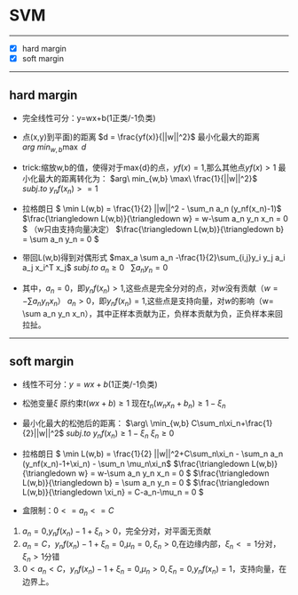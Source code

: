 ﻿# SVM

------

- [x] hard margin
- [x] soft margin

------

## hard margin
- 完全线性可分：y=wx+b(1正类/-1负类)

- 点(x,y)到平面)的距离
$d = \frac{yf(x)}{||w||^2}$
最小化最大的距离$arg\ min_{w,b} \max\ d$

- trick:缩放w,b的值，使得对于max{d}的点，$yf(x)=1$,那么其他点$yf(x)>1$
最小化最大的距离转化为：
$arg\ min_{w,b} \max\ \frac{1}{||w||^2}$
$subj. to\ y_nf(x_n)>=1$
- 拉格朗日
$ \min L(w,b) = \frac{1}{2} ||w||^2 - \sum_n a_n (y_nf(x_n)-1)$
$\frac{\triangledown L(w,b)}{\triangledown w} = w-\sum a_n y_n x_n = 0 $ （w只由支持向量决定）
$\frac{\triangledown L(w,b)}{\triangledown b} = \sum a_n y_n = 0 $

- 带回L(w,b)得到对偶形式
$max_a \sum a_n -\frac{1}{2}\sum_{i,j}y_i y_j a_i a_j x_i^T x_j$
$subj. to\ a_n \ge 0\ \ \ \sum a_n y_n=0$

- 其中，$a_n=0$，即$y_nf(x_n)>1$,这些点是完全分对的点，对$w$没有贡献（$w= - \sum a_n y_n x_n$）
$a_n>0$，即$y_nf(x_n)=1$,这些点是支持向量，对$w$的影响（w= \sum a_n y_n x_n），其中正样本贡献为正，负样本贡献为负，正负样本来回拉扯。

------

## soft margin
- 线性不可分：$y=wx+b$(1正类/-1负类)
- 松弛变量$\xi$ 原约束$t(wx+b) \ge 1$ 现在$t_n (w_n x_n+b_n) \ge 1-\xi_n$

- 最小化最大的松弛后的距离：
$\arg\ \min_{w,b} C\sum_n\xi_n+\frac{1}{2}||w||^2$
$subj. to\ y_nf(x_n) \ge 1-\xi_n$ 
$\xi_n \ge 0$
- 拉格朗日
$ \min L(w,b) = \frac{1}{2} ||w||^2+C\sum_n\xi_n - \sum_n a_n (y_nf(x_n)-1+\xi_n) - \sum_n \mu_n\xi_n$
$\frac{\triangledown L(w,b)}{\triangledown w} = w-\sum a_n y_n x_n = 0 $ $\frac{\triangledown L(w,b)}{\triangledown b} = \sum a_n y_n = 0 $
$\frac{\triangledown L(w,b)}{\triangledown \xi_n} = C-a_n-\mu_n = 0 $

- 盒限制：$0<=a_n<=C$
1. $a_n=0$,$y_nf(x_n)-1+\xi_n>0$，完全分对，对平面无贡献
2. $a_n=C$，$y_nf(x_n)-1+\xi_n=0$,$\mu_n=0,\xi_n>0$,在边缘内部，$\xi_n<=1$分对，$\xi_n>1$分错
3. $0<a_n<C$，$y_nf(x_n)-1+\xi_n=0$,$\mu_n>0,\xi_n=0$,$y_nf(x_n)=1$，支持向量，在边界上。